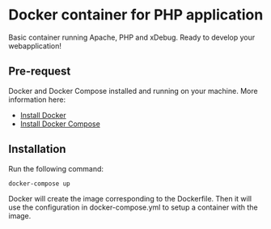 # Docker container for PHP application

Basic container running Apache, PHP and xDebug. Ready to develop your webapplication!

## Pre-request

Docker and Docker Compose installed and running on your machine. More information here:

- [Install Docker](http://docs.docker.com/installation/ubuntulinux/)
- [Install Docker Compose](http://docs.docker.com/compose/install)

## Installation

Run the following command:

```
docker-compose up
```

Docker will create the image corresponding to the Dockerfile. Then it will use the configuration in 
docker-compose.yml to setup a container with the image.

